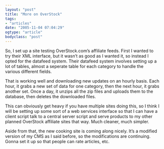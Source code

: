 ```yaml
---
layout: "post"
title: "More on OverStock"
tags: 
- "articles"
date: "2005-11-04 07:04:29"
ogtype: "article"
bodyclass: "post"
---
```


So, I set up a site testing OverStock.com’s affiliate feeds. First I wanted to try their XML interface, but it wasn’t as good as I wanted it, so instead I opted for the datafeed system. Their datafeed system involves setting up a lot of tables, almost a seperate table for each category to handle the various different fields.

That is working well and downloading new updates on an hourly basis. Each hour, it grabs a new set of data for one category, then the next hour, it grabs another set. Once a day, it unzips all the zip files and uploads them to the database, then deletes the downloaded files.

This can obviously get heavy if you have multiple sites doing this, so I think I will be setting up some sort of a web services interface so that I can have a client script talk to a central server script and serve products to my other planned OverStock affiliate sites that way. Much cleaner, much simpler.

Aside from that, the new cooking site is coming along nicely. It’s a modified version of my CMS as I said before, so the modifications are continuing. Gonna set it up so that people can rate articles, etc.